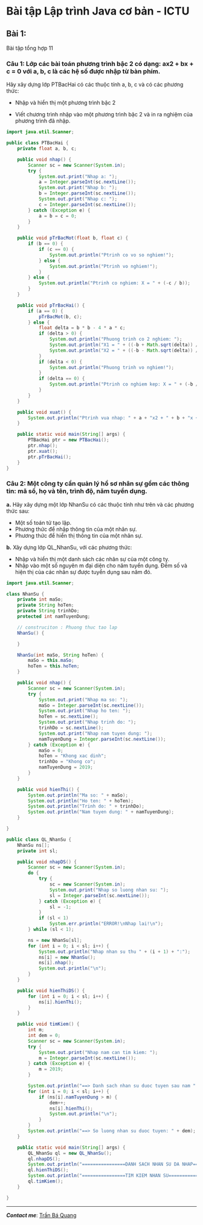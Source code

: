 # Bài tập Lập trình Java cơ bản - ICTU
## Bài 1:
Bài tập tổng hợp 11
### **Câu 1**: Lớp các bài toán phương trình bậc 2 có dạng: ax2 + bx + c = 0 với a, b, c là các hệ số được nhập từ bàn phím.
Hãy xây dựng lớp PTBacHai có các thuộc tính a, b, c và có các phương thức:

* Nhập và hiển thị một phương trình bậc 2

* Viết chương trình nhập vào một phương trình bậc 2 và in ra nghiệm của phương trình đã nhập.

``` java
import java.util.Scanner;

public class PTBacHai {
	private float a, b, c;

	public void nhap() {
		Scanner sc = new Scanner(System.in);
		try {
			System.out.print("Nhap a: ");
			a = Integer.parseInt(sc.nextLine());
			System.out.print("Nhap b: ");
			b = Integer.parseInt(sc.nextLine());
			System.out.print("Nhap c: ");
			c = Integer.parseInt(sc.nextLine());
		} catch (Exception e) {
			a = b = c = 0;
		}
	}

	public void pTrBacMot(float b, float c) {
		if (b == 0) {
			if (c == 0) {
				System.out.println("Ptrinh co vo so nghiem!");
			} else {
				System.out.println("Ptrinh vo nghiem!");
			}
		} else {
			System.out.println("Ptrinh co nghiem: X = " + (-c / b));
		}
	}

	public void pTrBacHai() {
		if (a == 0) {
			pTrBacMot(b, c);
		} else {
			float delta = b * b - 4 * a * c;
			if (delta > 0) {
				System.out.println("Phuong trinh co 2 nghiem: ");
				System.out.println("X1 = " + ((-b + Math.sqrt(delta)) / (2 * a)));
				System.out.println("X2 = " + ((-b - Math.sqrt(delta)) / (2 * a)));
			}
			if (delta < 0) {
				System.out.println("Phuong trinh vo nghiem!");
			}
			if (delta == 0) {
				System.out.println("Ptrinh co nghiem kep: X = " + (-b / (2 * a)));
			}
		}
	}

	public void xuat() {
		System.out.println("Ptrinh vua nhap: " + a + "x2 + " + b + "x + " + c + " = 0");
	}

	public static void main(String[] args) {
		PTBacHai ptr = new PTBacHai();
		ptr.nhap();
		ptr.xuat();
		ptr.pTrBacHai();
	}
}
```
### **Câu 2**: Một công ty cần quản lý hồ sơ nhân sự gồm các thông tin: mã số, họ và tên, trình độ, năm tuyển dụng.

  **a.** Hãy xây dựng một lớp NhanSu có các thuộc tính như trên và các phương thức sau:
     
* Một số toán tử tạo lập.
* Phương thức để nhập thông tin của một nhân sự.
* Phương thức để hiển thị thông tin của một nhân sự.

**b.** Xây dựng lớp QL_NhanSu, với các phương thức:
   
 * Nhập và hiển thị một danh sách các nhân sự của một công ty.
 * Nhập vào một số nguyên m đại diện cho năm tuyển dụng. Đếm số và hiện thị của các nhân sự được tuyển dụng sau năm đó.

``` java
import java.util.Scanner;

class NhanSu {
	private int maSo;
	private String hoTen;
	private String trinhDo;
	protected int namTuyenDung;

	// construciton : Phuong thuc tao lap
	NhanSu() {

	}

	NhanSu(int maSo, String hoTen) {
		maSo = this.maSo;
		hoTen = this.hoTen;
	}

	public void nhap() {
		Scanner sc = new Scanner(System.in);
		try {
			System.out.print("Nhap ma so: ");
			maSo = Integer.parseInt(sc.nextLine());
			System.out.print("Nhap ho ten: ");
			hoTen = sc.nextLine();
			System.out.print("Nhap trinh do: ");
			trinhDo = sc.nextLine();
			System.out.print("Nhap nam tuyen dung: ");
			namTuyenDung = Integer.parseInt(sc.nextLine());
		} catch (Exception e) {
			maSo = 0;
			hoTen = "Khong xac dinh";
			trinhDo = "Khong co";
			namTuyenDung = 2019;
		}
	}

	public void hienThi() {
		System.out.println("Ma so: " + maSo);
		System.out.println("Ho ten: " + hoTen);
		System.out.println("Trinh do: " + trinhDo);
		System.out.println("Nam tuyen dung: " + namTuyenDung);
	}

}

public class QL_NhanSu {
	NhanSu ns[];
	private int sl;

	public void nhapDS() {
		Scanner sc = new Scanner(System.in);
		do {
			try {
				sc = new Scanner(System.in);
				System.out.print("Nhap so luong nhan su: ");
				sl = Integer.parseInt(sc.nextLine());
			} catch (Exception e) {
				sl = -1;
			}
			if (sl < 1)
				System.err.println("ERROR!\nNhap lai!\n");
		} while (sl < 1);

		ns = new NhanSu[sl];
		for (int i = 0; i < sl; i++) {
			System.out.println("Nhap nhan su thu " + (i + 1) + ":");
			ns[i] = new NhanSu();
			ns[i].nhap();
			System.out.println("\n");
		}
	}

	public void hienThiDS() {
		for (int i = 0; i < sl; i++) {
			ns[i].hienThi();
		}
	}

	public void timKiem() {
		int m;
		int dem = 0;
		Scanner sc = new Scanner(System.in);
		try {
			System.out.print("Nhap nam can tim kiem: ");
			m = Integer.parseInt(sc.nextLine());
		} catch (Exception e) {
			m = 2019;
		}

		System.out.println("==> Danh sach nhan su duoc tuyen sau nam " + m + " gom: ");
		for (int i = 0; i < sl; i++) {
			if (ns[i].namTuyenDung > m) {
				dem++;
				ns[i].hienThi();
				System.out.println("\n");
			}
		}
		System.out.println("==> So luong nhan su duoc tuyen: " + dem);
	}

	public static void main(String[] args) {
		QL_NhanSu ql = new QL_NhanSu();
		ql.nhapDS();
		System.out.println("================DANH SACH NHAN SU DA NHAP=============");
		ql.hienThiDS();
		System.out.println("================TIM KIEM NHAN SU==============");
		ql.timKiem();
	}

}

```
 ***
**_Contact me_**: [Trần Bá Quang](https://www.facebook.com/quang.tranba.37)